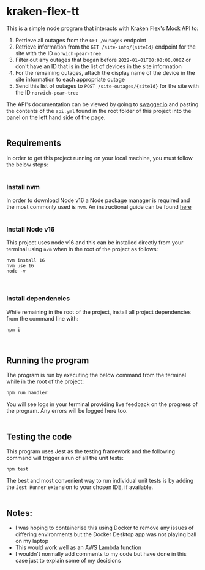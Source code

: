 # kraken-flex-tt

This is a simple node program that interacts with Kraken Flex's Mock API to:

1. Retrieve all outages from the `GET /outages` endpoint
2. Retrieve information from the `GET /site-info/{siteId}` endpoint for the site with the ID `norwich-pear-tree`
3. Filter out any outages that began before `2022-01-01T00:00:00.000Z` or don't have an ID that is in the list of devices in the site information
4. For the remaining outages, attach the display name of the device in the site information to each appropriate outage
5. Send this list of outages to `POST /site-outages/{siteId}` for the site with the ID `norwich-pear-tree`

The API's documentation can be viewed by going to [swagger.io](https://editor.swagger.io/) and pasting the contents of the `api.yml` found in the root folder of this project into the panel on the left hand side of the page.
<br />
<br />

## Requirements

In order to get this project running on your local machine, you must follow the below steps:
<br />
<br />

### Install nvm

In order to download Node v16 a Node package manager is required and the most commonly used is `nvm`. An instructional guide can be found [here](https://github.com/nvm-sh/nvm)
<br />
<br />

### Install Node v16

This project uses node v16 and this can be installed directly from your terminal using `nvm` when in the root of the project as follows:

```
nvm install 16
nvm use 16
node -v
```

<br />

### Install dependencies

While remaining in the root of the project, install all project dependencies from the command line with:

```
npm i
```

<br />

## Running the program

The program is run by executing the below command from the terminal while in the root of the project:

```
npm run handler
```

You will see logs in your terminal providing live feedback on the progress of the program. Any errors will be logged here too.
<br />
<br />

## Testing the code

This program uses Jest as the testing framework and the following command will trigger a run of all the unit tests: 

```
npm test
```

The best and most convenient way to run individual unit tests is by adding the `Jest Runner` extension to your chosen IDE, if available.
<br />
<br />

## Notes:

- I was hoping to containerise this using Docker to remove any issues of differing environments but the Docker Desktop app was not playing ball on my laptop
- This would work well as an AWS Lambda function
- I wouldn't normally add comments to my code but have done in this case just to explain some of my decisions
